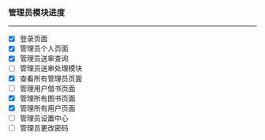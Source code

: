 ### 管理员模块进度
---
- [x] 登录页面
- [x] 管理员个人页面
- [x] 管理员送审查询
- [ ] 管理员送审处理模块
- [x] 查看所有管理员页面
- [ ] 管理用户借书页面
- [x] 管理所有图书页面
- [x] 管理所有用户页面
- [ ] 管理员设置中心
- [ ] 管理员更改密码
